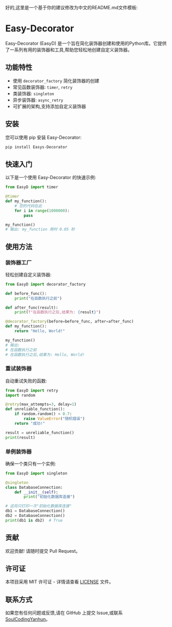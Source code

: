 好的,这里是一个基于你的建议修改为中文的README.md文件模板:

# Easy-Decorator

Easy-Decorator (EasyD) 是一个旨在简化装饰器创建和使用的Python库。它提供了一系列有用的装饰器和工具,帮助您轻松地创建自定义装饰器。

## 功能特性

- 使用 `decorator_factory` 简化装饰器的创建
- 常见函数装饰器: `timer`, `retry`
- 类装饰器: `singleton` 
- 异步装饰器: `async_retry`
- 可扩展的架构,支持添加自定义装饰器

## 安装

您可以使用 pip 安装 Easy-Decorator:

```bash
pip install Easys-Decorator
```

## 快速入门

以下是一个使用 Easy-Decorator 的快速示例:

```python
from EasyD import timer

@timer
def my_function():
    # 您的代码在此
    for i in range(1000000):
        pass

my_function()
# 输出: my_function 用时 0.05 秒
```

## 使用方法

### 装饰器工厂

轻松创建自定义装饰器:

```python
from EasyD import decorator_factory

def before_func():
    print("在函数执行之前")

def after_func(result):
    print(f"在函数执行之后,结果为: {result}")

@decorator_factory(before=before_func, after=after_func)
def my_function():
    return "Hello, World!"

my_function()
# 输出:
# 在函数执行之前
# 在函数执行之后,结果为: Hello, World!
```

### 重试装饰器

自动重试失败的函数:

```python
from EasyD import retry
import random

@retry(max_attempts=3, delay=1)
def unreliable_function():
    if random.random() < 0.7:
        raise ValueError("随机错误")
    return "成功!"

result = unreliable_function()
print(result)
```

### 单例装饰器

确保一个类只有一个实例:

```python
from EasyD import singleton

@singleton
class DatabaseConnection:
    def __init__(self):
        print("初始化数据库连接")

# 这将只打印一次"初始化数据库连接"
db1 = DatabaseConnection()
db2 = DatabaseConnection()
print(db1 is db2)  # True
```

## 贡献

欢迎贡献! 请随时提交 Pull Request。

## 许可证

本项目采用 MIT 许可证 - 详情请查看 [LICENSE](LICENSE) 文件。

## 联系方式

如果您有任何问题或反馈,请在 GitHub 上提交 Issue,或联系 [SoulCodingYanhun](mailto:zhuzhishengzhu6@outlook.com)。